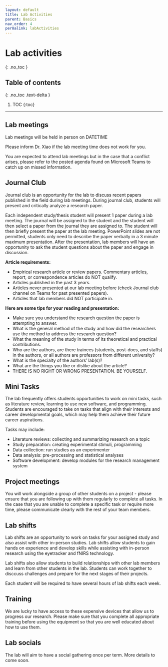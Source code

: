 ```yaml
---
layout: default
title: Lab Activities
parent: Basics
nav_order: 4
permalink: labActivities
---
```


# Lab activities
{: .no_toc }

## Table of contents
{: .no_toc .text-delta }

1. TOC
{:toc}

---

## Lab meetings

Lab meetings will be held in person on DATETIME

Please inform Dr. Xiao if the lab meeting time does not work for you. 

You are expected to attend lab meetings but in the case that a conflict arises, please refer to the posted agenda found on Microsoft Teams to catch up on missed information.

## Journal Club

Journal club is an opportunity for the lab to discuss recent papers published in the field during lab meetings. During journal club, students will present and critically analyze a research paper. 

Each independent study/thesis student will present 1 paper during a lab meeting. The journal will be assigned to the student and the student will then select a paper from the journal they are assigned to. The student will then briefly present the paper at the lab meeting. PowerPoint slides are not permitted, students only need to describe the paper verbally in a 3 minute maximum presentation. After the presentation, lab members will have an opportunity to ask the student questions about the paper and engage in discussion. 

**Article requirements:**
-	Empirical research article or review papers. Commentary articles, report, or correspondence articles do NOT qualify.
-	Articles published in the past 3 years.
-	Articles never presented at our lab meeting before (check Journal club channel on Teams for past presented papers).
- Articles that lab members did NOT participate in.

**Here are some tips for your reading and presentation:**
- Make sure you understand the research question the paper is attempting to answer.
-	What is the general method of the study and how did the researchers use the method to address the research question?
- What the meaning of the study in terms of its theoretical and practical contributions.
-	Who are the authors, are there trainees (students, post-docs, and staffs) in the authors, or all authors are professors from different university?
-	What is the specialty of the authors’ lab(s)?
-	What are the things you like or dislike about the article?
-	THERE IS NO RIGHT OR WRONG PRESENTATION. BE YOURSELF.

## Mini Tasks 
The lab frequently offers students opportunities to work on mini tasks, such as literature review, learning to use new software, and programming. Students are encouraged to take on tasks that align with their interests and career developmental goals, which may help them achieve their future career aspirations. 

Tasks may include:
- Literature reviews: collecting and summarizing research on a topic
- Study preparation: creating experimental stimuli, programming
- Data collection: run studies as an experimenter
- Data analysis: pre-processing and statistical analyses
- Software development: develop modules for the research management system

## Project meetings
You will work alongside a group of other students on a project - please ensure that you are following up with them regularly to complete all tasks.
In the case that you are unable to complete a specific task or require more time, please communicate clearly with the rest of your team members. 

## Lab shifts

Lab shifts are an opportunity to work on tasks for your assigned study and also assist with other in-person studies. Lab shifts allow students to gain hands on experience and develop skills while assisting with in-person research using the eyetracker and fNIRS technology. 

Lab shifts also allow students to build relationships with other lab members and learn from other students in the lab. Students can work together to disccuss challenges and prepare for the next stages of their projects. 

Each student will be required to have several hours of lab shifts each week. 


## Training

We are lucky to have access to these expensive devices that allow us to progress our research. Please make sure that you complete all appropriate training before using the equipment so that you are well educated about how to use them.

## Lab socials

The lab will aim to have a social gathering once per term. More details to come soon. 

